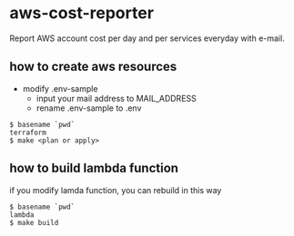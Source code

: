 # aws-cost-reporter

Report AWS account cost per day and per services everyday with e-mail.

## how to create aws resources

- modify .env-sample
  - input your mail address to MAIL_ADDRESS
  - rename .env-sample to .env

```
$ basename `pwd`
terraform
$ make <plan or apply>
```

## how to build lambda function

if you modify lamda function, you can rebuild in this way

```
$ basename `pwd`
lambda
$ make build
```
